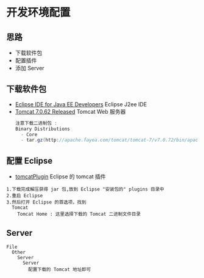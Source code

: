 # 开发环境配置

## 思路

- 下载软件包
- 配置插件
- 添加 Server

## 下载软件包

- [Eclipse IDE for Java EE Developers](http://www.eclipse.org/downloads/packages/eclipse-ide-java-ee-developers/marsr) Eclipse J2ee IDE
- [Tomcat 7.0.62 Released](http://tomcat.apache.org/download-70.cgi) Tomcat Web 服务器
  ``` java
  注意下载二进制包 :
  Binary Distributions
    - Core
    - tar.gz(http://apache.fayea.com/tomcat/tomcat-7/v7.0.72/bin/apache-tomcat-7.0.72.tar.gz)
  ```

## 配置 Eclipse

- [tomcatPlugin](http://www.eclipsetotale.com/tomcatPlugin.html) Eclipse 的 tomcat 插件
```
1.下载完成解压获得 jar 包,放到 Eclipse "安装包的" plugins 目录中
2.重启 Eclipse
3.然后打开 Eclipse 的首选项，找到
  Tomcat
    Tomcat Home : 这里选择下载的 Tomcat 二进制文件目录
```


## Server

```
File
  Other
    Server
      Server
        配置下载的 Tomcat 地址即可

```
